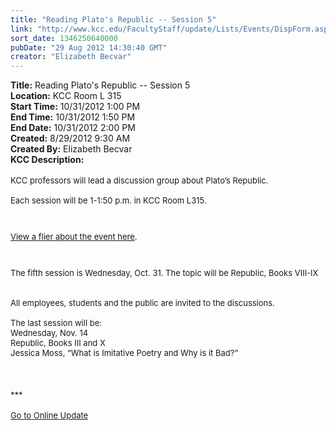 ```yaml
---
title: "Reading Plato's Republic -- Session 5"
link: "http://www.kcc.edu/FacultyStaff/update/Lists/Events/DispForm.aspx?ID=293"
sort_date: 1346250640000
pubDate: "29 Aug 2012 14:30:40 GMT"
creator: "Elizabeth Becvar"
---
```


<div><b>Title:</b> Reading Plato&#39;s Republic -- Session 5</div>
<div><b>Location:</b> KCC Room L 315</div>
<div><b>Start Time:</b> 10/31/2012 1:00 PM</div>
<div><b>End Time:</b> 10/31/2012 1:50 PM</div>
<div><b>End Date:</b> 10/31/2012 2:00 PM</div>
<div><b>Created:</b> 8/29/2012 9:30 AM</div>
<div><b>Created By:</b> Elizabeth Becvar</div>
<div><b>KCC Description:</b> <div class="ExternalClassC50E5708FAAC44519082DAEAA8F007CE">
<div><font size="2"></font> </div>
<div><font size="2">KCC professors will lead a discussion group about Plato’s Republic.</font></div>
<div><font size="2"> 
<div><font size="2">Each session will be 1-1:50 p.m. in KCC Room L315. </font></div>
<p><font size="2"></font> </p>
<p><font size="2"><a href="/Documents/platos-republic-flier-2012.pdf">View a flier about the event here</a>.</font></p>
<p><font size="2"></font> </p>The fifth session is Wednesday, Oct. 31. The topic will be Republic, Books VIII-IX<br /> <br /> <br />All employees, students and the public are invited to the discussions.<br /> <br />The last session will be:</font></div>
<div><font size="2">Wednesday, Nov. 14<br />Republic, Books III and X<br />Jessica Moss, “What is Imitative Poetry and Why is it Bad?”  </font></div>
<div><font size="2"></font> </div>
<div><font size="2"></font> </div>
<div> </div>
<div><font size="2">***</font></div>
<div><font size="2"></font> </div>
<div><font size="2"><a href="/FacultyStaff/update/Pages/dailyupdate.aspx">Go to Online Update</a></font><font size="2"></font></div>
<div><font size="2"></font> </div></div></div>
